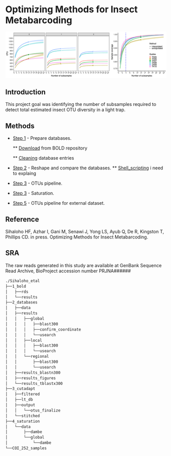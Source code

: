 # Optimizing Methods for Insect Metabarcoding

![](./docs/Figure_4.png)




## Introduction
This project goal was identifying the number of subsamples required to detect total estimated insect OTU diversity in a light trap.

## Methods
* [Step 1](https://mhenso.github.io/public/docs/db5.nb.html) - Prepare databases.
  
  ** [Download](https://mhenso.github.io/public/docs/db5.nb.html) from BOLD repository
  
  ** [Cleaning](https://mhenso.github.io/public/docs/db5.nb.html) database entries

  
* [Step 2](https://mhenso.github.io/public/docs/db5.nb.html) - Reshape and compare the databases.
  ** [Shell_scripting](https://mhenso.github.io/public/docs/db5.nb.html) i need to explaing

* [Step 3](https://mhenso.github.io/public/docs/db5.nb.html) - OTUs pipeline.

* [Step 3](https://mhenso.github.io/public/docs/db5.nb.html) - Saturation.

* [Step 5](https://mhenso.github.io/public/docs/db5.nb.html) - OTUs pipeline for external dataset.









## Reference
Sihaloho HF, Azhar I, Gani M, Senawi J, Yong LS, Ayub Q, De R, Kingston T, Phillips CD. in press. Optimizing Methods for Insect Metabarcoding. 

## SRA
The raw reads generated in this study are available at GenBank Sequence Read Archive, BioProject accession number PRJNA######

```bash
./Sihaloho_etal
├──1_bold
│   ├──rds
│   └──results
├──2_databases
│   ├──data
│   ├──results
│   │   ├──global
│   │   │   ├──blast300
│   │   │   ├──confirm_coordinate
│   │   │   └──usearch
│   │   ├──local
│   │   │   ├──blast300
│   │   │   └──usearch
│   │   └──regional
│   │       ├──blast300
│   │       └──usearch
│   ├──results_blastn300
│   ├──results_figures
│   └──results_tblastx300
├──3_cutadapt
│   ├──filtered
│   ├──lt_db
│   ├──output
│   │   └──otus_finalize
│   └──stitched
├──4_saturation
│   └──data
│       ├──dambe
│       └──global
│           └──dambe
└──COI_252_samples
```




